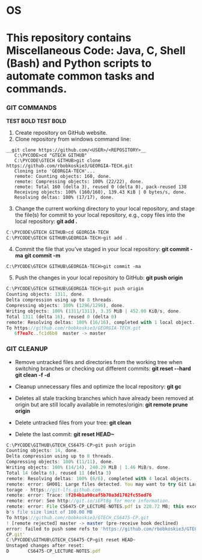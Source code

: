 # OS

This repository contains Miscellaneous Code: Java, C, Shell (Bash) and Python scripts to automate common tasks and commands.
========================================================

### GIT COMMANDS
__TEST BOLD__
**TEST BOLD**
1. Create repository on GitHub website.
2. Clone repository from windows command line:
```
__git clone https://github.com/<USER>/<REPOSITORY>__
   C:\PYCODE>cd "GTECH GITHUB"
   C:\PYCODE\GTECH GITHUB>git clone https://github.com/rbobkoskie3/GEORGIA-TECH.git
   Cloning into 'GEORGIA-TECH'...
   remote: Counting objects: 160, done.
   remote: Compressing objects: 100% (22/22), done.
   remote: Total 160 (delta 3), reused 0 (delta 0), pack-reused 138
   Receiving objects: 100% (160/160), 139.43 KiB | 0 bytes/s, done.
   Resolving deltas: 100% (17/17), done.
```

3. Change the current working directory to your local repository, and stage the file(s) for commit to your local repository, e.g., copy files into the local repository:
**git add .**
```javascript
C:\PYCODE\GTECH GITHUB>cd GEORGIA-TECH
C:\PYCODE\GTECH GITHUB\GEORGIA-TECH>git add .
```

4. Commit the file that you've staged in your local repository:
   **git commit -ma**
   **git commit -m <FILE>**
```
C:\PYCODE\GTECH GITHUB\GEORGIA-TECH>git commit -ma
```

5. Push the changes in your local repository to GitHub:
   **git push origin**
```javascript
C:\PYCODE\GTECH GITHUB\GEORGIA-TECH>git push origin
Counting objects: 1311, done.
Delta compression using up to 8 threads.
Compressing objects: 100% (1296/1296), done.
Writing objects: 100% (1311/1311), 3.35 MiB | 452.00 KiB/s, done.
Total 1311 (delta 16), reused 0 (delta 0)
remote: Resolving deltas: 100% (16/16), completed with 1 local object.
To https://github.com/rbobkoskie3/GEORGIA-TECH.git
   6f7ea7c..fc1d6b8  master -> master
```

### GIT CLEANUP
* Remove untracked files and directories from the working tree when switching branches or checking out different commits:
   **git reset --hard**
   **git clean -f -d**

* Cleanup unnecessary files and optimize the local repository:
   **git gc**

* Deletes all stale tracking branches which have already been removed at origin but are still locally available in remotes/origin:
   **git remote prune origin**

* Delete untracked files from your tree:
   **git clean**


* Delete the last commit:
**git reset HEAD~**
```javascript
C:\PYCODE\GITHUB\GTECH_CS6475-CP>git push origin
Counting objects: 14, done.
Delta compression using up to 8 threads.
Compressing objects: 100% (11/11), done.
Writing objects: 100% (14/14), 240.29 MiB | 1.46 MiB/s, done.
Total 14 (delta 6), reused 11 (delta 3)
remote: Resolving deltas: 100% (6/6), completed with 4 local objects.
remote: error: GH001: Large files detected. You may want to try Git Large File S
torage - https://git-lfs.github.com.
remote: error: Trace: 8f284b1a90caf5b70a3d1702fc55ed76
remote: error: See http://git.io/iEPt8g for more information.
remote: error: File CS6475-CP_LECTURE-NOTES.pdf is 228.72 MB; this exceeds GitHu
b's file size limit of 100.00 MB
To https://github.com/rbobkoskie3/GTECH_CS6475-CP.git
! [remote rejected] master -> master (pre-receive hook declined)
error: failed to push some refs to 'https://github.com/rbobkoskie3/GTECH_CS6475-
CP.git'
C:\PYCODE\GITHUB\GTECH_CS6475-CP>git reset HEAD~
Unstaged changes after reset:
D       CS6475-CP_LECTURE-NOTES.pdf
```
